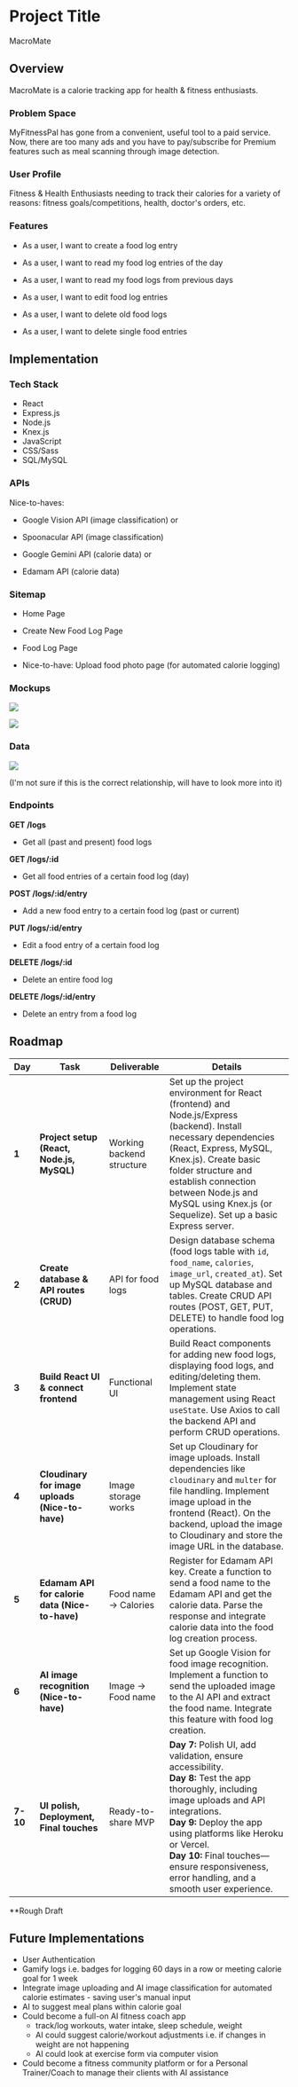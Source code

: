 # Project Title

MacroMate

## Overview

MacroMate is a calorie tracking app for health & fitness enthusiasts.

### Problem Space

MyFitnessPal has gone from a convenient, useful tool to a paid service. Now, there are too many ads and you have to pay/subscribe for Premium features such as meal scanning through image detection.

### User Profile

Fitness & Health Enthusiasts needing to track their calories for a variety of reasons: fitness goals/competitions, health, doctor's orders, etc.

### Features

- As a user, I want to create a food log entry

- As a user, I want to read my food log entries of the day

- As a user, I want to read my food logs from previous days

- As a user, I want to edit food log entries

- As a user, I want to delete old food logs

- As a user, I want to delete single food entries

## Implementation

### Tech Stack

- React
- Express.js
- Node.js
- Knex.js
- JavaScript
- CSS/Sass
- SQL/MySQL

### APIs

Nice-to-haves:

- Google Vision API (image classification) or
- Spoonacular API (image classification)

- Google Gemini API (calorie data) or
- Edamam API (calorie data)

### Sitemap

- Home Page

- Create New Food Log Page

- Food Log Page

- Nice-to-have: Upload food photo page (for automated calorie logging)

### Mockups

![](/public/mockups/mockup.png)

![](/public/mockups/mockup-2.png)

### Data

![](/public/mockups/data.png)

(I'm not sure if this is the correct relationship, will have to look more into it)

### Endpoints

**GET /logs**

- Get all (past and present) food logs

**GET /logs/:id**

- Get all food entries of a certain food log (day)

**POST /logs/:id/entry**

- Add a new food entry to a certain food log (past or current)

**PUT /logs/:id/entry**

- Edit a food entry of a certain food log

**DELETE /logs/:id**

- Delete an entire food log

**DELETE /logs/:id/entry**

- Delete an entry from a food log

## Roadmap

| Day      | Task                                            | Deliverable               | Details                                                                                                                                                                                                                                                                                                                   |
| -------- | ----------------------------------------------- | ------------------------- | ------------------------------------------------------------------------------------------------------------------------------------------------------------------------------------------------------------------------------------------------------------------------------------------------------------------------- |
| **1**    | **Project setup (React, Node.js, MySQL)**       | Working backend structure | Set up the project environment for React (frontend) and Node.js/Express (backend). Install necessary dependencies (React, Express, MySQL, Knex.js). Create basic folder structure and establish connection between Node.js and MySQL using Knex.js (or Sequelize). Set up a basic Express server.                         |
| **2**    | **Create database & API routes (CRUD)**         | API for food logs         | Design database schema (food logs table with `id`, `food_name`, `calories`, `image_url`, `created_at`). Set up MySQL database and tables. Create CRUD API routes (POST, GET, PUT, DELETE) to handle food log operations.                                                                                                  |
| **3**    | **Build React UI & connect frontend**           | Functional UI             | Build React components for adding new food logs, displaying food logs, and editing/deleting them. Implement state management using React `useState`. Use Axios to call the backend API and perform CRUD operations.                                                                                                       |
| **4**    | **Cloudinary for image uploads (Nice-to-have)** | Image storage works       | Set up Cloudinary for image uploads. Install dependencies like `cloudinary` and `multer` for file handling. Implement image upload in the frontend (React). On the backend, upload the image to Cloudinary and store the image URL in the database.                                                                       |
| **5**    | **Edamam API for calorie data (Nice-to-have)**  | Food name → Calories      | Register for Edamam API key. Create a function to send a food name to the Edamam API and get the calorie data. Parse the response and integrate calorie data into the food log creation process.                                                                                                                          |
| **6**    | **AI image recognition (Nice-to-have)**         | Image → Food name         | Set up Google Vision for food image recognition. Implement a function to send the uploaded image to the AI API and extract the food name. Integrate this feature with food log creation.                                                                                                                                  |
| **7-10** | **UI polish, Deployment, Final touches**        | Ready-to-share MVP        | **Day 7:** Polish UI, add validation, ensure accessibility. <br>**Day 8:** Test the app thoroughly, including image uploads and API integrations. <br>**Day 9:** Deploy the app using platforms like Heroku or Vercel. <br>**Day 10:** Final touches—ensure responsiveness, error handling, and a smooth user experience. |

\*\*Rough Draft

## Future Implementations

- User Authentication
- Gamify logs i.e. badges for logging 60 days in a row or meeting calorie goal for 1 week
- Integrate image uploading and AI image classification for automated calorie estimates - saving user's manual input
- AI to suggest meal plans within calorie goal
- Could become a full-on AI fitness coach app
  - track/log workouts, water intake, sleep schedule, weight
  - AI could suggest calorie/workout adjustments i.e. if changes in weight are not happening
  - AI could look at exercise form via computer vision
- Could become a fitness community platform or for a Personal Trainer/Coach to manage their clients with AI assistance
